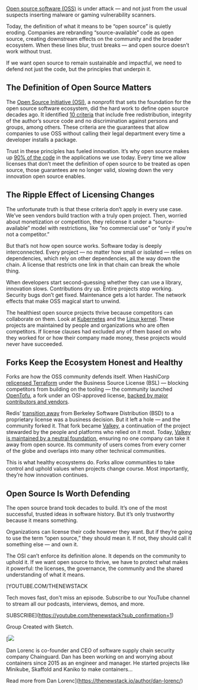 [Open source software (OSS)](https://thenewstack.io/open-source/) is under attack — and not just from the usual suspects inserting malware or gaming vulnerability scanners.

Today, the definition of what it means to be “open source” is quietly eroding. Companies are rebranding “source-available” code as open source, creating downstream effects on the community and the broader ecosystem. When these lines blur, trust breaks — and open source doesn’t work without trust.

If we want open source to remain sustainable and impactful, we need to defend not just the code, but the principles that underpin it.

## The Definition of Open Source Matters

The [Open Source Initiative (OSI)](https://thenewstack.io/open-source-initiative-hits-the-road-to-define-open-source-ai/), a nonprofit that sets the foundation for the open source software ecosystem, did the hard work to define open source decades ago. It identified [10 criteria](https://opensource.org/osd) that include free redistribution, integrity of the author’s source code and no discrimination against persons and groups, among others. These criteria are the guarantees that allow companies to use OSS without calling their legal department every time a developer installs a package.

Trust in these principles has fueled innovation. It’s why open source makes up [90% of the code](https://www.sonatype.com/blog/the-transformation-of-open-source-lessons-from-the-past-decade) in the applications we use today. Every time we allow licenses that don’t meet the definition of open source to be treated as open source, those guarantees are no longer valid, slowing down the very innovation open source enables.

## The Ripple Effect of Licensing Changes

The unfortunate truth is that these criteria don’t apply in every use case. We’ve seen vendors build traction with a truly open project. Then, worried about monetization or competition, they relicense it under a “source-available” model with restrictions, like “no commercial use” or “only if you’re not a competitor.”

But that’s not how open source works. Software today is deeply interconnected. Every project — no matter how small or isolated — relies on dependencies, which rely on other dependencies, all the way down the chain. A license that restricts one link in that chain can break the whole thing.

When developers start second-guessing whether they can use a library, innovation slows. Contributions dry up. Entire projects stop working. Security bugs don’t get fixed. Maintenance gets a lot harder. The network effects that make OSS magical start to unwind.

The healthiest open source projects thrive because competitors can collaborate on them. Look at [Kubernetes](https://github.com/kubernetes/kubernetes) and the [Linux kernel](https://en.wikipedia.org/wiki/Linux_kernel). These projects are maintained by people and organizations who are often competitors. If license clauses had excluded any of them based on who they worked for or how their company made money, these projects would never have succeeded.

## Forks Keep the Ecosystem Honest and Healthy

Forks are how the OSS community defends itself. When HashiCorp [relicensed Terraform](https://www.hashicorp.com/en/blog/hashicorp-adopts-business-source-license) under the Business Source License (BSL) — blocking competitors from building on the tooling — the community launched [OpenTofu](https://opentofu.org/blog/opentofu-announces-fork-of-terraform/), a fork under an OSI-approved license, [backed by major contributors and vendors](https://thenewstack.io/how-opentofu-happened-and-whats-next/).

Redis’ [transition away](https://redis.io/blog/redis-adopts-dual-source-available-licensing/) from Berkeley Software Distribution (BSD) to a proprietary license was a business decision. But it left a hole — and the community forked it. That fork became [Valkey](https://valkey.io/), a continuation of the project stewarded by the people and platforms who relied on it most. Today, [Valkey is maintained by a neutral foundation](https://thenewstack.io/valkey-will-not-just-be-a-redis-retread/), ensuring no one company can take it away from open source. Its community of users comes from every corner of the globe and overlaps into many other technical communities.

This is what healthy ecosystems do. Forks allow communities to take control and uphold values when projects change course. Most importantly, they’re how innovation continues.

## Open Source Is Worth Defending

The open source brand took decades to build. It’s one of the most successful, trusted ideas in software history. But it’s only trustworthy because it means something.

Organizations can license their code however they want. But if they’re going to use the term “open source,” they should mean it. If not, they should call it something else — and own it.

The OSI can’t enforce its definition alone. It depends on the community to uphold it. If we want open source to thrive, we have to protect what makes it powerful: the licenses, the governance, the community and the shared understanding of what it means.

[YOUTUBE.COM/THENEWSTACK

Tech moves fast, don't miss an episode. Subscribe to our YouTube
channel to stream all our podcasts, interviews, demos, and more.

SUBSCRIBE](https://youtube.com/thenewstack?sub_confirmation=1)

Group
Created with Sketch.

[![](https://thenewstack.io/wp-content/uploads/2024/06/3603e7f8-cropped-694e65db-dan-lorenc--600x600.png)

Dan Lorenc is co-founder and CEO of software supply chain security company Chainguard. Dan has been working on and worrying about containers since 2015 as an engineer and manager. He started projects like Minikube, Skaffold and Kaniko to make containers...

Read more from Dan Lorenc](https://thenewstack.io/author/dan-lorenc/)